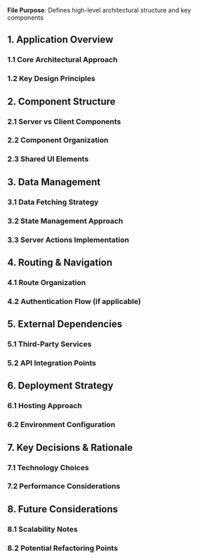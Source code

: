 **File Purpose**: Defines high-level architectural structure and key components


## 1. Application Overview

### 1.1 Core Architectural Approach

### 1.2 Key Design Principles


## 2. Component Structure

### 2.1 Server vs Client Components

### 2.2 Component Organization

### 2.3 Shared UI Elements


## 3. Data Management

### 3.1 Data Fetching Strategy

### 3.2 State Management Approach

### 3.3 Server Actions Implementation


## 4. Routing & Navigation

### 4.1 Route Organization

### 4.2 Authentication Flow (if applicable)


## 5. External Dependencies

### 5.1 Third-Party Services

### 5.2 API Integration Points


## 6. Deployment Strategy

### 6.1 Hosting Approach

### 6.2 Environment Configuration


## 7. Key Decisions & Rationale

### 7.1 Technology Choices

### 7.2 Performance Considerations


## 8. Future Considerations

### 8.1 Scalability Notes

### 8.2 Potential Refactoring Points